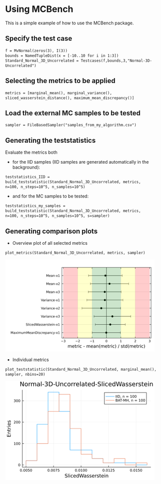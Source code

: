 # Using MCBench
This is a simple example of how to use the MCBench package. 

## Specify the test case
```
f = MvNormal(zeros(3), I(3))
bounds = NamedTupleDist(x = [-10..10 for i in 1:3])
Standard_Normal_3D_Uncorrelated = Testcases(f,bounds,3,"Normal-3D-Uncorrelated")
```
 
## Selecting the metrics to be applied
```
metrics = [marginal_mean(), marginal_variance(), sliced_wasserstein_distance(), maximum_mean_discrepancy()]
```
 
## Load the external MC samples to be tested
```
sampler = FileBasedSampler("samples_from_my_algorithm.csv")
```

## Generating the teststatistics 
Evaluate the metrics both

- for the IID samples (IID samples are generated automatically in the background):
```
teststatistics_IID = build_teststatistic(Standard_Normal_3D_Uncorrelated, metrics,
n=100, n_steps=10^5, n_samples=10^5)
```
- and for the MC samples to be tested:
```
teststatistics_my_samples = build_teststatistic(Standard_Normal_3D_Uncorrelated, metrics,
n=100, n_steps=10^5, n_samples=10^5, s=sampler)
```
## Generating comparison plots
- Overview plot of all selected metrics
```
plot_metrics(Standard_Normal_3D_Uncorrelated, metrics, sampler)
```
<img src="../images/Normal-3D-Uncorrelated-metrics.svg" width="480"/>

- Individual metrics
```
plot_teststatistic(Standard_Normal_3D_Uncorrelated, marginal_mean(), sampler, nbins=20)
```
<img src="../images/Normal-3D-Uncorrelated-SlicedWasserstein.svg" width="480"/>
